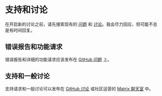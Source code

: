 # 支持和讨论

在开启新的讨论之前，请先搜索现有的 [问题](https://github.com/henrygd/beszel/issues) 和 [讨论](https://github.com/henrygd/beszel/discussions)。我会尽力回应，但可能不总是有时间回复。

## 错误报告和功能请求

错误报告和详细的功能请求应该发布在 [GitHub 问题](https://github.com/henrygd/beszel/issues) 上。

## 支持和一般讨论

支持请求和一般讨论可以发布在 [GitHub 讨论](https://github.com/henrygd/beszel/discussions) 或社区运营的 [Matrix 聊天室](https://matrix.to/#/#beszel:matrix.org) 中。
